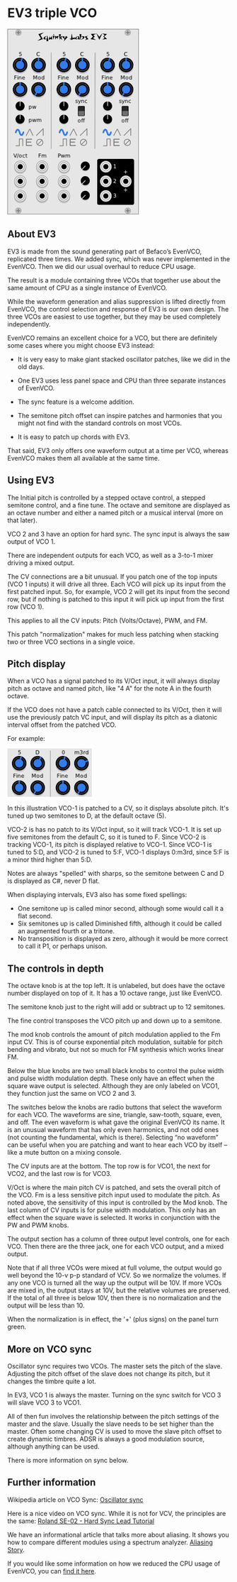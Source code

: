 # EV3 triple VCO

![ev3 image](./ev3-panel.png)

## About EV3

EV3 is made from the sound generating part of Befaco’s EvenVCO, replicated three times. We added sync, which was never implemented in the EvenVCO. Then we did our usual overhaul to reduce CPU usage.

The result is a module containing three VCOs that together use about the same amount of CPU as a single instance of EvenVCO.

While the waveform generation and alias suppression is lifted directly from EvenVCO, the control selection and response of EV3 is our own design. The three VCOs are easiest to use together, but they may be used completely independently.

EvenVCO remains an excellent choice for a VCO, but there are definitely some cases where you might choose EV3 instead:

* It is very easy to make giant stacked oscillator patches, like we did in the old days.

* One EV3  uses less panel space and CPU than three separate instances of EvenVCO.

* The sync feature is a welcome addition.

* The semitone pitch offset can inspire patches and harmonies that you might not find with the standard controls on most VCOs.

* It is easy to patch up chords with EV3.

That said, EV3 only offers one waveform output at a time per VCO, whereas EvenVCO makes them all available at the same time.

 ## Using EV3

The Initial pitch is controlled by a stepped octave control, a stepped semitone control, and a fine tune. The octave and semitone are displayed as an octave number and either a named pitch or a musical interval (more on that later).

VCO 2 and 3 have an option for hard sync. The sync input is always the saw output of VCO 1.

There are independent outputs for each VCO, as well as a 3-to-1 mixer driving a mixed output.

The CV connections are a bit unusual. If you patch one of the top inputs (VCO 1 inputs) it will drive all three. Each VCO will pick up its input from the first patched input. So, for example, VCO 2 will get its input from the second row, but if nothing is patched to this input it will pick up input from the first row (VCO 1).

This applies to all the CV inputs: Pitch (Volts/Octave), PWM, and FM.

This patch "normalization" makes for much less patching when stacking two or three VCO sections in a single voice.

## Pitch display

When a VCO has a signal patched to its V/Oct input, it will always display pitch as octave and named pitch, like "4 A" for the note A in the fourth octave.

If the VCO does not have a patch cable connected to its V/Oct, then it will use the previously patch VC input, and will display its pitch as a diatonic interval offset from the patched VCO.

For example:

![ev3 pitch image](./ev3-pitch.png)

In this illustration VCO-1 is patched to a CV, so it displays absolute pitch. It's tuned up two semitones to D, at the default octave (5).

VCO-2 is has no patch to its V/Oct input, so it will track VCO-1. It is set up five semitones from the default C, so it is tuned to F. Since VCO-2 is tracking VCO-1, its pitch is displayed relative to VCO-1. Since VCO-1 is tuned to 5:D, and VCO-2 is tuned to 5:F, VCO-1 displays 0:m3rd, since 5:F is a minor third higher than 5:D.

Notes are always "spelled" with sharps, so the semitone between C and D is displayed as C#, never D flat.

When displaying intervals, EV3 also has some fixed spellings:

* One semitone up is called minor second, although some would call it a flat second.
* Six semitones up is called Diminished fifth, although it could be called an augmented fourth or a tritone.
* No transposition is displayed as zero, although it would be more correct to call it P1, or perhaps unison.

## The controls in depth

The octave knob is at the top left. It is unlabeled, but does have the octave number displayed on top of it. It has a 10 octave range, just like EvenVCO.

The semitone knob just to the right will add or subtract up to 12 semitones.

The fine control transposes the VCO pitch up and down up to a semitone.

The mod knob controls the amount of pitch modulation applied to the Fm input CV. This is of course exponential pitch modulation, suitable for pitch bending and vibrato, but not so much for FM synthesis which works linear FM.

Below the blue knobs are two small black knobs to control the pulse width and pulse width modulation depth. These only have an effect when the square wave output is selected. Although they are only labeled on VCO1, they function just the same on VCO 2 and 3.

The switches below the knobs are radio buttons that select the waveform for each VCO. The waveforms are sine, triangle, saw-tooth, square, even, and off. The even waveform is what gave the original EvenVCO its name. It is an unusual waveform that has only even harmonics, and not odd ones (not counting the fundamental, which is there). Selecting “no waveform” can be useful when you are patching and want to hear each VCO by itself – like a mute button on a mixing console.

The CV inputs are at the bottom. The top row is for VCO1, the next for VCO2, and the last row is for VCO3.

V/Oct is where the main pitch CV is patched, and sets the overall pitch of the VCO. Fm is a less sensitive pitch input used to modulate the pitch. As noted above, the sensitivity of this input is controlled by the Mod knob. The last column of CV inputs is for pulse width modulation. This only has an effect when the square wave is selected. It works in conjunction with the PW and PWM knobs.

The output section has a column of three output level controls, one for each VCO. Then there are the three jack, one for each VCO output, and a mixed output.

Note that if all three VCOs were mixed at full volume, the output would go well beyond the 10-v p-p standard of VCV. So we normalize the volumes. If any one VCO is turned all the way up the output will be 10V. If more VCOs are mixed in, the output stays at 10V, but the relative volumes are preserved. If the total of all three is below 10V, then there is no normalization and the output will be less than 10.

When the normalization is in effect, the '+' (plus signs) on the panel turn green.

## More on VCO sync

Oscillator sync requires two VCOs. The master sets the pitch of the slave. Adjusting the pitch offset of the slave does not change its pitch, but it changes the timbre quite a lot.

In EV3, VCO 1 is always the master. Turning on the sync switch for VCO 3 will slave VCO 3 to VCO1.

All of then fun involves the relationship between the pitch settings of the master and the slave. Usually the slave needs to be set higher than the master. Often some changing CV is used to move the slave pitch offset to create dynamic timbres. ADSR is always a good modulation source, although anything can be used.

There is more information on sync below.

## Further information

Wikipedia article on VCO Sync: [Oscillator sync](https://en.wikipedia.org/wiki/Oscillator_sync)

Here is a nice video on VCO sync. While it is not for VCV, the principles are the same: [Roland SE-02 - Hard Sync Lead Tutorial](https://www.youtube.com/watch?v=l1lqAcZg2sY)

We have an informational article that talks more about aliasing. It shows you how to compare different modules using a spectrum analyzer. [Aliasing Story](./aliasing.md).

If you would like some information on how we reduced the CPU usage of EvenVCO, you can [find it here](../docs/vco-optimization.md).